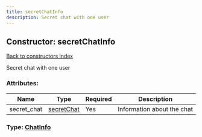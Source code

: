 ```yaml
---
title: secretChatInfo
description: Secret chat with one user
---
```

## Constructor: secretChatInfo  
[Back to constructors index](index.md)



Secret chat with one user

### Attributes:

| Name     |    Type       | Required | Description |
|----------|---------------|----------|-------------|
|secret\_chat|[secretChat](../types/secretChat.md) | Yes|Information about the chat|



### Type: [ChatInfo](../types/ChatInfo.md)


